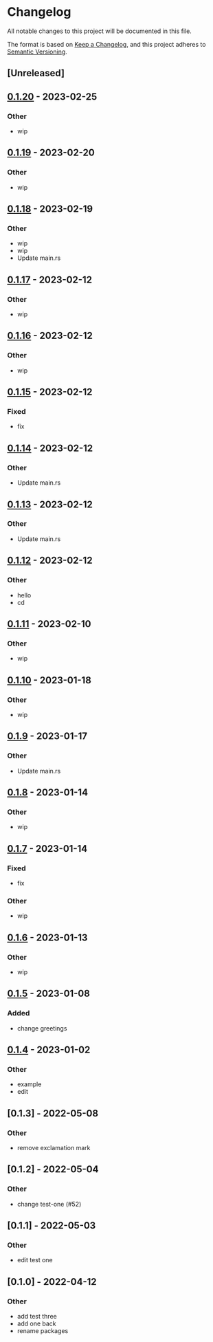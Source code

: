 # Changelog
All notable changes to this project will be documented in this file.

The format is based on [Keep a Changelog](https://keepachangelog.com/en/1.0.0/),
and this project adheres to [Semantic Versioning](https://semver.org/spec/v2.0.0.html).

## [Unreleased]

## [0.1.20](https://github.com/MarcoIeni/rust-workspace-example/compare/marco-test-one-v0.1.19...marco-test-one-v0.1.20) - 2023-02-25

### Other
- wip

## [0.1.19](https://github.com/MarcoIeni/rust-workspace-example/compare/marco-test-one-v0.1.18...marco-test-one-v0.1.19) - 2023-02-20

### Other
- wip

## [0.1.18](https://github.com/MarcoIeni/rust-workspace-example/compare/marco-test-one-v0.1.17...marco-test-one-v0.1.18) - 2023-02-19

### Other
- wip
- wip
- Update main.rs

## [0.1.17](https://github.com/MarcoIeni/rust-workspace-example/compare/marco-test-one-v0.1.16...marco-test-one-v0.1.17) - 2023-02-12

### Other
- wip

## [0.1.16](https://github.com/MarcoIeni/rust-workspace-example/compare/marco-test-one-v0.1.15...marco-test-one-v0.1.16) - 2023-02-12

### Other
- wip

## [0.1.15](https://github.com/MarcoIeni/rust-workspace-example/compare/marco-test-one-v0.1.14...marco-test-one-v0.1.15) - 2023-02-12

### Fixed
- fix

## [0.1.14](https://github.com/MarcoIeni/rust-workspace-example/compare/marco-test-one-v0.1.13...marco-test-one-v0.1.14) - 2023-02-12

### Other
- Update main.rs

## [0.1.13](https://github.com/MarcoIeni/rust-workspace-example/compare/marco-test-one-v0.1.12...marco-test-one-v0.1.13) - 2023-02-12

### Other
- Update main.rs

## [0.1.12](https://github.com/MarcoIeni/rust-workspace-example/compare/marco-test-one-v0.1.11...marco-test-one-v0.1.12) - 2023-02-12

### Other
- hello
- cd

## [0.1.11](https://github.com/MarcoIeni/rust-workspace-example/compare/marco-test-one-v0.1.10...marco-test-one-v0.1.11) - 2023-02-10

### Other
- wip

## [0.1.10](https://github.com/MarcoIeni/rust-workspace-example/compare/marco-test-one-v0.1.9...marco-test-one-v0.1.10) - 2023-01-18

### Other
- wip

## [0.1.9](https://github.com/MarcoIeni/rust-workspace-example/compare/marco-test-one-v0.1.8...marco-test-one-v0.1.9) - 2023-01-17

### Other
- Update main.rs

## [0.1.8](https://github.com/MarcoIeni/rust-workspace-example/compare/marco-test-one-v0.1.7...marco-test-one-v0.1.8) - 2023-01-14

### Other
- wip

## [0.1.7](https://github.com/MarcoIeni/rust-workspace-example/compare/marco-test-one-v0.1.6...marco-test-one-v0.1.7) - 2023-01-14

### Fixed
- fix

### Other
- wip

## [0.1.6](https://github.com/MarcoIeni/rust-workspace-example/compare/marco-test-one-v0.1.5...marco-test-one-v0.1.6) - 2023-01-13

### Other
- wip

## [0.1.5](https://github.com/MarcoIeni/rust-workspace-example/compare/marco-test-one-v0.1.4...marco-test-one-v0.1.5) - 2023-01-08

### Added
- change greetings

## [0.1.4](https://github.com/MarcoIeni/rust-workspace-example/compare/marco-test-one-v0.1.3...marco-test-one-v0.1.4) - 2023-01-02

### Other
- example
- edit

## [0.1.3] - 2022-05-08

### Other
- remove exclamation mark

## [0.1.2] - 2022-05-04

### Other
- change test-one (#52)

## [0.1.1] - 2022-05-03

### Other
- edit test one

## [0.1.0] - 2022-04-12

### Other
- add test three
- add one back
- rename packages
